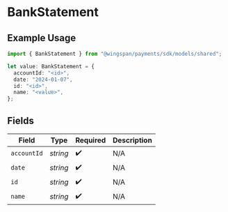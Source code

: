 # BankStatement

## Example Usage

```typescript
import { BankStatement } from "@wingspan/payments/sdk/models/shared";

let value: BankStatement = {
  accountId: "<id>",
  date: "2024-01-07",
  id: "<id>",
  name: "<value>",
};
```

## Fields

| Field              | Type               | Required           | Description        |
| ------------------ | ------------------ | ------------------ | ------------------ |
| `accountId`        | *string*           | :heavy_check_mark: | N/A                |
| `date`             | *string*           | :heavy_check_mark: | N/A                |
| `id`               | *string*           | :heavy_check_mark: | N/A                |
| `name`             | *string*           | :heavy_check_mark: | N/A                |